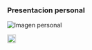 ### Presentacion personal

![Imagen personal](recursos/imgs/20251020_125704.jpg)

<img src="../recursos/imgs/20251020_125704.jpg" alt="Imagen personal" width="20">
